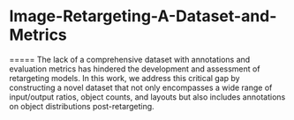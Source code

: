 # Image-Retargeting-A-Dataset-and-Metrics
=====
The lack of a comprehensive dataset with annotations and evaluation metrics has hindered the development and assessment of retargeting models. In this work, we address this critical gap by constructing a novel dataset that not only encompasses a wide range of input/output ratios, object counts, and layouts but also includes annotations on object distributions post-retargeting. 
